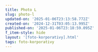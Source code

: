 ```yaml
---
title: Photo L
slug: photo-l
updated-on: '2025-01-06T23:13:58.772Z'
created-on: '2024-12-31T03:05:13.995Z'
published-on: '2025-01-06T23:18:59.095Z'
f_item-style: hide
layout: '[foto-korporativy].html'
tags: foto-korporativy
---
```



